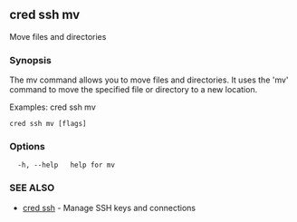 ## cred ssh mv

Move files and directories

### Synopsis

The mv command allows you to move files and directories.
It uses the 'mv' command to move the specified file or directory to a new location.

Examples:
  cred ssh mv <source> <destination>

```
cred ssh mv [flags]
```

### Options

```
  -h, --help   help for mv
```

### SEE ALSO

* [cred ssh](cred_ssh.md)	 - Manage SSH keys and connections

